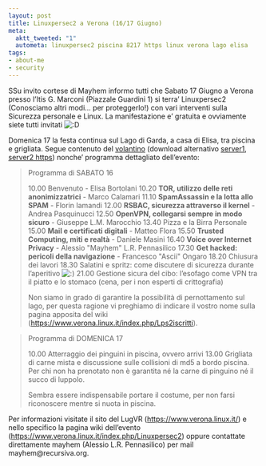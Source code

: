 ```yaml
--- 
layout: post
title: Linuxpersec2 a Verona (16/17 Giugno)
meta: 
  aktt_tweeted: "1"
  autometa: linuxpersec2 piscina 8217 https linux verona lago elisa
tags: 
- about-me
- security
---
```

<p>SSu invito cortese di Mayhem informo tutti che Sabato 17 Giugno a Verona presso l&#8217;Itis G. Marconi (Piazzale Guardini 1) si terra&#8217; Linuxpersec2 (Conosciamo altri modi&#8230; per proteggerlo!) con vari interventi sulla Sicurezza personale e Linux. La manifestazione e&#8217; gratuita e ovviamente siete tutti invitati <img src='http://www.ush.it/wp-includes/images/smilies/icon_biggrin.gif' alt=':D' class='wp-smiley' /> </p>
<p>Domenica 17 la festa continua sul Lago di Garda, a casa di Elisa, tra piscina e grigliata. Segue contenuto del <a href="http://www.ush.it/team/ascii/web-Linuxpersec2/linuxpersec2.pdf">volantino</a> (download alternativo <a href="http://www.ush.it/team/ascii/web-Linuxpersec2/linuxpersec2.pdf">server1</a>, <a href="https://www.verona.linux.it/PagineStatiche/Download/linux_persec/linuxpersec2.pdf">server2 https</a>) nonche&#8217; programma dettagliato dell&#8217;evento:</p>
<blockquote><p>Programma di SABATO 16</p>
<p>10.00 Benvenuto - Elisa Bortolani  
10.20 <strong>TOR, utilizzo delle reti anonimizzatrici</strong> - Marco Calamari  
11.10 <strong>SpamAssassin e la lotta allo SPAM</strong> - Florin Iamandi  
12.00 <strong>RSBAC, sicurezza attraverso il kernel</strong> - Andrea Pasquinucci  
12.50 <strong>OpenVPN, collegarsi sempre in modo sicuro</strong> - Giuseppe L.M. Marocchio  
13.40 Pizza e la Birra Personale  
15.00 <strong>Mail e certificati digitali</strong> - Matteo Flora  
15.50 <strong>Trusted Computing, miti e realtà</strong> - Daniele Masini  
16.40 <strong>Voice over Internet Privacy</strong> - Alessio "Mayhem" L.R. Pennasilico  
17.30 <strong>Get hacked: pericoli della navigazione</strong> - Francesco "Ascii" Ongaro  
18.20 Chiusura dei lavori  
18.30 Salatini e spritz: come discutere di sicurezza durante l&#8217;aperitivo <img src='http://www.ush.it/wp-includes/images/smilies/icon_smile.gif' alt=':)' class='wp-smiley' />  
21.00 Gestione sicura del cibo: l&#8217;esofago come VPN tra il piatto e lo stomaco (cena, per i non esperti di crittografia)</p>
<p>Non siamo in grado di garantire la possibilità di pernottamento sul lago, per questa ragione vi preghiamo di indicare il vostro nome sulla pagina apposita del wiki (<a href="https://www.verona.linux.it/index.php/Lps2iscritti">https://www.verona.linux.it/index.php/Lps2iscritti</a>).</p></blockquote>
<blockquote><p>Programma di DOMENICA 17</p>
<p>10.00 Atterraggio dei pinguini in piscina, ovvero arrivi  
13.00 Grigliata di carne mista e discussione sulle collisioni di md5 a bordo piscina.  
Per chi non ha prenotato non è garantita né la carne di pinguino né il succo di luppolo.</p>
<p>Sembra essere indispensabile portare il costume, per non farsi riconoscere mentre si nuota in piscina.</p></blockquote>
<p>Per informazioni visitate il sito del LugVR (<a href="https://www.verona.linux.it/">https://www.verona.linux.it/</a>) e nello specifico la pagina wiki dell&#8217;evento (<a href="https://www.verona.linux.it/index.php/Linuxpersec2">https://www.verona.linux.it/index.php/Linuxpersec2</a>) oppure contattate direttamente mayhem (Alessio L.R. Pennasilico) per mail mayhem@recursiva.org.</p> 

